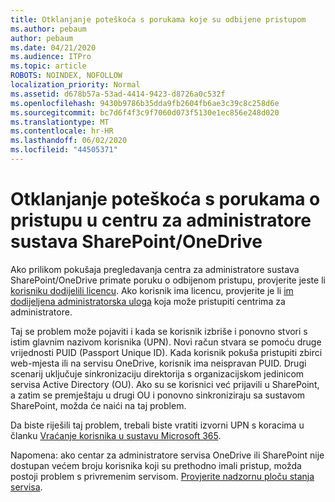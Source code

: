 ```yaml
---
title: Otklanjanje poteškoća s porukama koje su odbijene pristupom
ms.author: pebaum
author: pebaum
ms.date: 04/21/2020
ms.audience: ITPro
ms.topic: article
ROBOTS: NOINDEX, NOFOLLOW
localization_priority: Normal
ms.assetid: d678b57a-53ad-4414-9423-d8726a0c532f
ms.openlocfilehash: 9430b9786b35dda9fb2604fb6ae3c39c8c258d6e
ms.sourcegitcommit: bc7d6f4f3c9f7060d073f5130e1ec856e248d020
ms.translationtype: MT
ms.contentlocale: hr-HR
ms.lasthandoff: 06/02/2020
ms.locfileid: "44505371"
---
```

# <a name="troubleshoot-access-denied-messages-in-sharepointonedrive-admin-center"></a>Otklanjanje poteškoća s porukama o pristupu u centru za administratore sustava SharePoint/OneDrive

Ako prilikom pokušaja pregledavanja centra za administratore sustava SharePoint/OneDrive primate poruku o odbijenom pristupu, provjerite jeste li [korisniku dodijelili licencu](https://docs.microsoft.com/microsoft-365/admin/add-users/add-users). Ako korisnik ima licencu, provjerite je li [im dodijeljena administratorska uloga](hhttps://docs.microsoft.com/microsoft-365/admin/add-users/about-admin-roles) koja može pristupiti centrima za administratore.

Taj se problem može pojaviti i kada se korisnik izbriše i ponovno stvori s istim glavnim nazivom korisnika (UPN). Novi račun stvara se pomoću druge vrijednosti PUID (Passport Unique ID). Kada korisnik pokuša pristupiti zbirci web-mjesta ili na servisu OneDrive, korisnik ima neispravan PUID. Drugi scenarij uključuje sinkronizaciju direktorija s organizacijskom jedinicom servisa Active Directory (OU). Ako su se korisnici već prijavili u SharePoint, a zatim se premještaju u drugi OU i ponovno sinkroniziraju sa sustavom SharePoint, možda će naići na taj problem.

Da biste riješili taj problem, trebali biste vratiti izvorni UPN s koracima u članku [Vraćanje korisnika u sustavu Microsoft 365](https://docs.microsoft.com/microsoft-365/admin/add-users/restore-user).

Napomena: ako centar za administratore servisa OneDrive ili SharePoint nije dostupan većem broju korisnika koji su prethodno imali pristup, možda postoji problem s privremenim servisom.  [Provjerite nadzornu ploču stanja servisa](https://portal.office.com/adminportal/home#/servicehealth).


